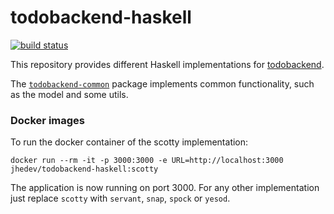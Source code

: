 # todobackend-haskell

[![build status](https://circleci.com/gh/jhedev/todobackend-haskell.svg?style=shield)](https://circleci.com/gh/jhedev/todobackend-haskell/tree/master)

This repository provides different Haskell implementations for [todobackend](http://www.todobackend.com/).

The [`todobackend-common`](https://github.com/jhedev/todobackend-haskell/tree/master/todobackend-common) package
implements common functionality, such as the model and some utils.


### Docker images

To run the docker container of the scotty implementation:

```
docker run --rm -it -p 3000:3000 -e URL=http://localhost:3000 jhedev/todobackend-haskell:scotty
```

The application is now running on port 3000. For any other implementation just replace `scotty` with `servant`, `snap`, `spock` or `yesod`.
